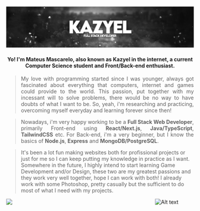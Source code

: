  
![Header](banner.png "Header")

<h4 align="center"> Yo! I'm Mateus Mascarelo, also known as Kazyel in the internet, a current Computer Science student and Front/Back-end enthusiast.</h4>

> <p align="justify">My love with programming started since I was younger, always got fascinated about everything that computers, internet and games could provide to the world. This passion, put together with my incessant will to solve problems, there would be no way to have doubts of what I want to be. So, yeah, i'm researching and practicing, overcoming myself everyday and learning forever since then!</p>

> <p align="justify">Nowadays, i'm very happy working to be a <b>Full Stack Web Developer</b>, primarily Front-end using <b>React/Next.js</b>, <b>Java/TypeScript</b>,<b> TailwindCSS</b> etc. For Back-end, i'm a very beginner, but I know the basics of <b>Node.js</b>, <b>Express</b> and <b>MongoDB/PostgreSQL</b>.

> It's been a lot fun making websites both for profissional projects or just for me so I can keep putting my knowledge in practice as I want. Somewhere in the future, I highly intend to start learning Game Development and/or Design, these two are my greatest passions and they work very well together, hope I can work with both! I already work with some Photoshop, pretty casually but the sufficient to do most of what I need with my projects. </p>

![Alt text](https://spotify-recently-played-readme.vercel.app/api?user=uvftxlhokjash9j9ab2rsgwt8&count=2)<img align="left" src = "https://github-readme-streak-stats.herokuapp.com?user=Kazyel&theme=dark&hide_border=true" width = 400>
